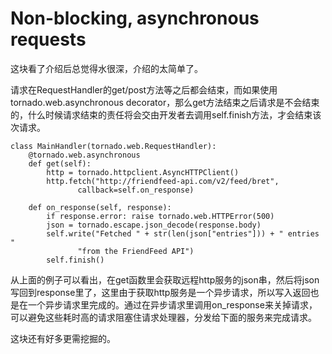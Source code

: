 # Non-blocking, asynchronous requests

这块看了介绍后总觉得水很深，介绍的太简单了。

请求在RequestHandler的get/post方法等之后都会结束，而如果使用tornado.web.asynchronous decorator，那么get方法结束之后请求是不会结束的，什么时候请求结束的责任将会交由开发者去调用self.finish方法，才会结束该次请求。

    class MainHandler(tornado.web.RequestHandler):
        @tornado.web.asynchronous
        def get(self):
            http = tornado.httpclient.AsyncHTTPClient()
            http.fetch("http://friendfeed-api.com/v2/feed/bret",
                   callback=self.on_response)

        def on_response(self, response):
            if response.error: raise tornado.web.HTTPError(500)
            json = tornado.escape.json_decode(response.body)
            self.write("Fetched " + str(len(json["entries"])) + " entries "
                   "from the FriendFeed API")
            self.finish()

从上面的例子可以看出，在get函数里会获取远程http服务的json串，然后将json写回到response里了，这里由于获取http服务是一个异步请求，所以写入返回也是在一个异步请求里完成的。通过在异步请求里调用on_response来关掉请求，可以避免这些耗时高的请求阻塞住请求处理器，分发给下面的服务来完成请求。

这块还有好多更需挖掘的。

